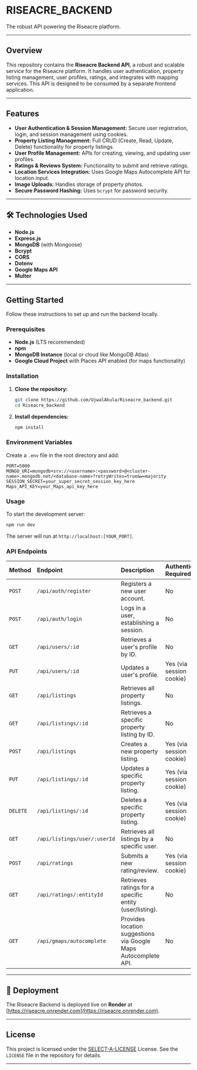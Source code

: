 
# RISEACRE\_BACKEND

The robust API powering the Riseacre platform.

-----

## Overview

This repository contains the **Riseacre Backend API**, a robust and scalable service for the Riseacre platform. It handles user authentication, property listing management, user profiles, ratings, and integrates with mapping services. This API is designed to be consumed by a separate frontend application.

-----

## Features

  * **User Authentication & Session Management:** Secure user registration, login, and session management using cookies.
  * **Property Listing Management:** Full CRUD (Create, Read, Update, Delete) functionality for property listings.
  * **User Profile Management:** APIs for creating, viewing, and updating user profiles.
  * **Ratings & Reviews System:** Functionality to submit and retrieve ratings.
  * **Location Services Integration:** Uses Google Maps Autocomplete API for location input.
  * **Image Uploads:** Handles storage of property photos.
  * **Secure Password Hashing:** Uses `bcrypt` for password security.

-----

## 🛠️ Technologies Used

  * **Node.js**
  * **Express.js**
  * **MongoDB** (with Mongoose)
  * **Bcrypt**
  * **CORS**
  * **Dotenv**
  * **Google Maps API**
  * **Multer**

-----

## Getting Started

Follow these instructions to set up and run the backend locally.

### Prerequisites

  * **Node.js** (LTS recommended)
  * **npm** 
  * **MongoDB Instance** (local or cloud like MongoDB Atlas)
  * **Google Cloud Project** with Places API enabled (for maps functionality)

### Installation

1.  **Clone the repository:**
    ```bash
    git clone https://github.com/UjwalAkula/Riseacre_backend.git
    cd Riseacre_backend
    ```
2.  **Install dependencies:**
    ```bash
    npm install
    ```

### Environment Variables

Create a `.env` file in the root directory and add:

```dotenv
PORT=5000
MONGO_URI=mongodb+srv://<username>:<password>@<cluster-name>.mongodb.net/<database-name>?retryWrites=true&w=majority
SESSION_SECRET=your_super_secret_session_key_here
Maps_API_KEY=your_Maps_api_key_here
```

### Usage

To start the development server:

```bash
npm run dev
```

The server will run at `http://localhost:[YOUR_PORT]`.

### API Endpoints

| Method | Endpoint                            | Description                                        | Authentication Required |
| :----- | :---------------------------------- | :------------------------------------------------- | :---------------------- |
| `POST` | `/api/auth/register`                | Registers a new user account.                      | No                      |
| `POST` | `/api/auth/login`                   | Logs in a user, establishing a session.            | No                      |
| `GET`  | `/api/users/:id`                    | Retrieves a user's profile by ID.                  | No                      |
| `PUT`  | `/api/users/:id`                    | Updates a user's profile.                          | Yes (via session cookie)|
| `GET`  | `/api/listings`                     | Retrieves all property listings.                   | No                      |
| `GET`  | `/api/listings/:id`                 | Retrieves a specific property listing by ID.       | No                      |
| `POST` | `/api/listings`                     | Creates a new property listing.                    | Yes (via session cookie)|
| `PUT`  | `/api/listings/:id`                 | Updates a specific property listing.               | Yes (via session cookie)|
| `DELETE`| `/api/listings/:id`                 | Deletes a specific property listing.               | Yes (via session cookie)|
| `GET`  | `/api/listings/user/:userId`        | Retrieves all listings by a specific user.         | No                      |
| `POST` | `/api/ratings`                      | Submits a new rating/review.                       | Yes (via session cookie)|
| `GET`  | `/api/ratings/:entityId`            | Retrieves ratings for a specific entity (user/listing).| No                      |
| `GET`  | `/api/gmaps/autocomplete`           | Provides location suggestions via Google Maps Autocomplete API. | No                      |

-----

## 🚀 Deployment

The Riseacre Backend is deployed live on **Render** at [https://riseacre.onrender.com](https://riseacre.onrender.com).

-----

## License

This project is licensed under the [SELECT-A-LICENSE](https://choosealicense.com/licenses) License. See the `LICENSE` file in the repository for details.

-----